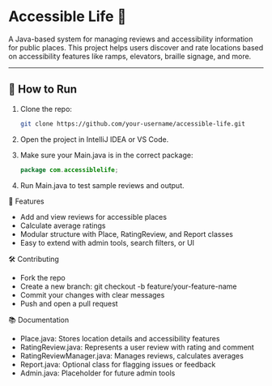 # Accessible Life 🧭

A Java-based system for managing reviews and accessibility information for public places. This project helps users discover and rate locations based on accessibility features like ramps, elevators, braille signage, and more.

---

## 🚀 How to Run

1. Clone the repo:
   ```bash
   git clone https://github.com/your-username/accessible-life.git

2. Open the project in IntelliJ IDEA or VS Code.

3. Make sure your Main.java is in the correct package:
    ```java
    package com.accessiblelife;

4. Run Main.java to test sample reviews and output.

🧠 Features
- Add and view reviews for accessible places
- Calculate average ratings
- Modular structure with Place, RatingReview, and Report classes
- Easy to extend with admin tools, search filters, or UI

🛠️ Contributing
- Fork the repo
- Create a new branch:
  git checkout -b feature/your-feature-name
- Commit your changes with clear messages
- Push and open a pull request

📚 Documentation
- Place.java: Stores location details and accessibility features
- RatingReview.java: Represents a user review with rating and comment
- RatingReviewManager.java: Manages reviews, calculates averages
- Report.java: Optional class for flagging issues or feedback
- Admin.java: Placeholder for future admin tools

